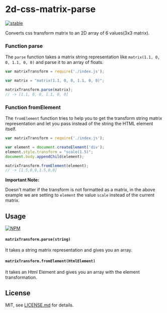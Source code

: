 # 2d-css-matrix-parse

[![stable](http://badges.github.io/stability-badges/dist/stable.svg)](http://github.com/badges/stability-badges)

Converts css transform matrix to an 2D array of 6 values(3x3 matrix).

### Function parse

The `parse` function takes a matrix string representation like `matrix(1.1, 0, 0, 1.1, 0, 0)` and parse it to an array of floats.

```js
var matrixTransform = require('./index.js');

var matrix = "matrix(1.1, 0, 0, 1.1, 0, 0)";

matrixTransform.parse(matrix);
// -> [1.1, 0, 0, 1.1, 0, 0]
```

### Function fromElement

The `fromElement` function tries to help you to get the transform string matrix representation and let you pass instead of the string the HTML element itself.

```js
var matrixTransform = require('./index.js');

var element = document.createElement('div');
element.style.transform = "scale(1.5)";
document.body.appendChild(element);

matrixTransform.fromElement(element);
// -> [1.5,0,0,1.5,0,0]
```

**Important Note:**

Doesn't matter if the transform is not formatted as a matrix, in the above example we are setting to `element` the value `scale` instead of the current matrix.

## Usage

[![NPM](https://nodei.co/npm/2d-css-matrix-parse.png)](https://www.npmjs.com/package/2d-css-matrix-parse)

#### `matrixTransform.parse(string)`

It takes a string matrix representation and gives you an array.

#### `matrixTransform.fromElement(HtmlElement)`

It takes an Html Element and gives you an array with the element transformation.

## License

MIT, see [LICENSE.md](http://github.com/mattdesl/float-hsl2rgb/blob/master/LICENSE.md) for details.